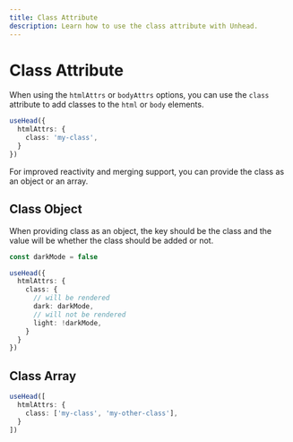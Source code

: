 ```yaml
---
title: Class Attribute
description: Learn how to use the class attribute with Unhead.
---
```


# Class Attribute

When using the `htmlAttrs` or `bodyAttrs` options, you can use the `class` attribute to add classes to the `html` or `body` elements.

```ts
useHead({
  htmlAttrs: {
    class: 'my-class',
  }
})
```

For improved reactivity and merging support, you can provide the class as an object or an array.

## Class Object

When providing class as an object, the key should be the class and the value will be whether the class should be added or not.

```ts
const darkMode = false

useHead({
  htmlAttrs: {
    class: {
      // will be rendered
      dark: darkMode,
      // will not be rendered
      light: !darkMode,
    }
  }
})
```

## Class Array

```ts
useHead([
  htmlAttrs: {
    class: ['my-class', 'my-other-class'],
  }
])

